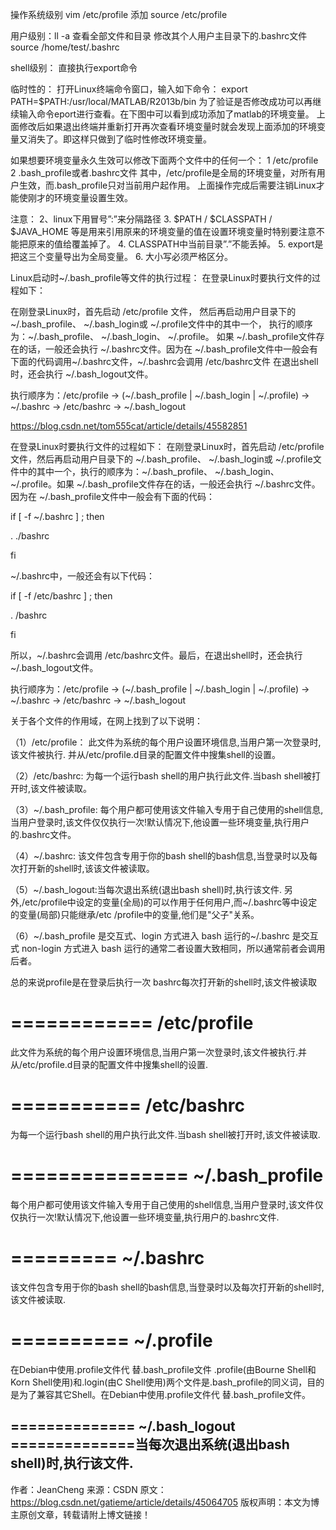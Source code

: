 操作系统级别
vim /etc/profile 添加
source /etc/profile

用户级别：ll -a 查看全部文件和目录
修改其个人用户主目录下的.bashrc文件
source /home/test/.bashrc

shell级别：
直接执行export命令



临时性的：
打开Linux终端命令窗口，输入如下命令：
export PATH=$PATH:/usr/local/MATLAB/R2013b/bin
为了验证是否修改成功可以再继续输入命令eport进行查看。在下图中可以看到成功添加了matlab的环境变量。
上面修改后如果退出终端并重新打开再次查看环境变量时就会发现上面添加的环境变量又消失了。即这样只做到了临时性修改环境变量。

如果想要环境变量永久生效可以修改下面两个文件中的任何一个：
1 /etc/profile 
2 .bash_profile或者.bashrc文件
其中，/etc/profile是全局的环境变量，对所有用户生效，而.bash_profile只对当前用户起作用。
上面操作完成后需要注销Linux才能使刚才的环境变量设置生效。


注意：
2、linux下用冒号”:”来分隔路径
3. $PATH / $CLASSPATH / $JAVA_HOME 等是用来引用原来的环境变量的值在设置环境变量时特别要注意不能把原来的值给覆盖掉了。
4. CLASSPATH中当前目录”.”不能丢掉。
5. export是把这三个变量导出为全局变量。
6. 大小写必须严格区分。



Linux启动时~/.bash_profile等文件的执行过程：
在登录Linux时要执行文件的过程如下： 

在刚登录Linux时，首先启动 /etc/profile 文件，
然后再启动用户目录下的 ~/.bash_profile、 ~/.bash_login或 ~/.profile文件中的其中一个，
执行的顺序为：~/.bash_profile、 ~/.bash_login、 ~/.profile。
如果 ~/.bash_profile文件存在的话，一般还会执行 ~/.bashrc文件。因为在 ~/.bash_profile文件中一般会有下面的代码调用~/.bashrc文件，~/.bashrc会调用 /etc/bashrc文件
在退出shell时，还会执行 ~/.bash_logout文件。 

执行顺序为：/etc/profile -> (~/.bash_profile | ~/.bash_login | ~/.profile) -> ~/.bashrc -> /etc/bashrc -> ~/.bash_logout 




https://blog.csdn.net/tom555cat/article/details/45582851

在登录Linux时要执行文件的过程如下： 
在刚登录Linux时，首先启动 /etc/profile 文件，然后再启动用户目录下的 ~/.bash_profile、 ~/.bash_login或 ~/.profile文件中的其中一个，执行的顺序为：~/.bash_profile、 ~/.bash_login、 ~/.profile。如果 ~/.bash_profile文件存在的话，一般还会执行 ~/.bashrc文件。因为在 ~/.bash_profile文件中一般会有下面的代码： 

if [ -f ~/.bashrc ] ; then 

. ./bashrc 

fi 

~/.bashrc中，一般还会有以下代码： 

if [ -f /etc/bashrc ] ; then 

. /bashrc 

fi 

所以，~/.bashrc会调用 /etc/bashrc文件。最后，在退出shell时，还会执行 ~/.bash_logout文件。 

执行顺序为：/etc/profile -> (~/.bash_profile | ~/.bash_login | ~/.profile) -> ~/.bashrc -> /etc/bashrc -> ~/.bash_logout 

关于各个文件的作用域，在网上找到了以下说明： 

（1）/etc/profile： 此文件为系统的每个用户设置环境信息,当用户第一次登录时,该文件被执行. 并从/etc/profile.d目录的配置文件中搜集shell的设置。 

（2）/etc/bashrc: 为每一个运行bash shell的用户执行此文件.当bash shell被打开时,该文件被读取。 

（3）~/.bash_profile: 每个用户都可使用该文件输入专用于自己使用的shell信息,当用户登录时,该文件仅仅执行一次!默认情况下,他设置一些环境变量,执行用户的.bashrc文件。 

（4）~/.bashrc: 该文件包含专用于你的bash shell的bash信息,当登录时以及每次打开新的shell时,该该文件被读取。 

（5）~/.bash_logout:当每次退出系统(退出bash shell)时,执行该文件. 另外,/etc/profile中设定的变量(全局)的可以作用于任何用户,而~/.bashrc等中设定的变量(局部)只能继承/etc /profile中的变量,他们是"父子"关系。 

（6）~/.bash_profile 是交互式、login 方式进入 bash 运行的~/.bashrc 是交互式 non-login 方式进入 bash 运行的通常二者设置大致相同，所以通常前者会调用后者。









总的来说profile是在登录后执行一次
bashrc每次打开新的shell时,该文件被读取


============
/etc/profile
============
此文件为系统的每个用户设置环境信息,当用户第一次登录时,该文件被执行.并从/etc/profile.d目录的配置文件中搜集shell的设置.

===========
/etc/bashrc
===========
为每一个运行bash shell的用户执行此文件.当bash shell被打开时,该文件被读取.

===============
~/.bash_profile
===============
每个用户都可使用该文件输入专用于自己使用的shell信息,当用户登录时,该文件仅仅执行一次!默认情况下,他设置一些环境变量,执行用户的.bashrc文件.

=========
~/.bashrc
=========
该文件包含专用于你的bash shell的bash信息,当登录时以及每次打开新的shell时,该文件被读取.

==========
~/.profile
==========
在Debian中使用.profile文件代 替.bash_profile文件
.profile(由Bourne Shell和Korn Shell使用)和.login(由C Shell使用)两个文件是.bash_profile的同义词，目的是为了兼容其它Shell。在Debian中使用.profile文件代 替.bash_profile文件。

==============
~/.bash_logout
==============当每次退出系统(退出bash shell)时,执行该文件. 
--------------------- 
作者：JeanCheng 
来源：CSDN 
原文：https://blog.csdn.net/gatieme/article/details/45064705 
版权声明：本文为博主原创文章，转载请附上博文链接！




